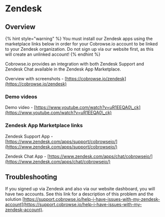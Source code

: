 # Zendesk

## Overview

{% hint style="warning" %}
You must install our Zendesk apps using the marketplace links below in order for your Cobrowse.io account to be linked to your Zendesk organization. Do not sign up via our website first, as this will create an unlinked account!
{% endhint %}

Cobrowse.io provides an integration with both Zendesk Support and Zendesk Chat available in the Zendesk App Marketplace.&#x20;

Overview with screenshots - [https://cobrowse.io/zendesk](https://cobrowse.io/zendesk)

### Demo videos

Demo video - [https://www.youtube.com/watch?v=uR1EEQA0\_ck](https://www.youtube.com/watch?v=uR1EEQA0\_ck)

### Zendesk App Marketplace links

Zendesk Support App - [https://www.zendesk.com/apps/support/cobrowseio/](https://www.zendesk.com/apps/support/cobrowseio/)

Zendesk Chat App - [https://www.zendesk.com/apps/chat/cobrowseio/](https://www.zendesk.com/apps/chat/cobrowseio/)

## Troubleshooting

If you signed up via Zendesk and also via our website dashboard, you will have two accounts. See this link for a description of this problem and the solution [https://support.cobrowse.io/help-i-have-issues-with-my-zendesk-account](https://support.cobrowse.io/help-i-have-issues-with-my-zendesk-account).
